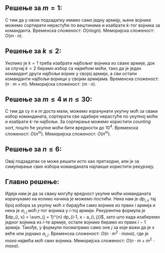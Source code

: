 ﻿## Решење за $m = 1$:
С тим да у овом подзадатку имамо само једну армију, њене војнике можемо сортирати нерастуће по вештинама и изабрати $k$-тог војника за команданта. Временска сложеност: $O(nlogn$). Меморијска сложеност: $O(m \cdot n)$.

## Решење за $k \le 2$:
Уколико је $k = 1$ треба изабрати најбољег војника из сваке армије, док за случај $k = 2$ бирамо избор са највећом моћи, тако да је један командант други најбољи војник у својој армији, а сви остали команданти најбољи војници у својим армијама. Временска сложеност: $(n \cdot m + m)$. Меморијска слoженост: $(m \cdot n)$.

## Решење за $m \le 4$ и $n \le 30$: 
С тим да су $n$ и $m$ доста мали, можемо израчунати укупну моћ за сваки избор команданата, сортирати све одабире нерастуће по укупној моћи и изабрати $k$-ти најбољи. За сортирање можемо користити *counting sort*, пошто ће укупне моћи бити вредности до $10^4$. Временска сложеност: $O(n^m)$. Меморијска сложеност: $O(n^m)$.

## Решење за $n \le 6$:
Овај подзадатак се може решити исто као претходни, али је за симулирање свих избора команданата најлакше користити рекурзију.

## Главно решење:
Идеја нам је да за сваку могућу вредност укупне моћи команданата израчунамо на колико начина је можемо постићи. Нека нам је $dp_{i, x}$ тај број избора за укупну моћ $x$ бирајући само војнике из првих $i$ армија и нека је $a_{i, j}$ моћ $j$-тог војника у $i$-тој армији. Рекурентна формула је $dp_{i, x} = \sum_{j = 1}^{n} dp_{i-1, x - a_{i, j}}$, зато што када изаберемо једног војника из $i$-те армије, остале војнике бирамо из првих $i-1$ армија. Такође, у формули посматрамо само оне $j$ за које важи да је $x$ веће или једнако $a_{i, j}$. Временска сложеност: $O(n \cdot m^2 \cdot maxa)$, где је $maxa$ највећа моћ свих војника. Меморијска сложеност: $O(n \cdot m + m^2 \cdot maxa)$.
